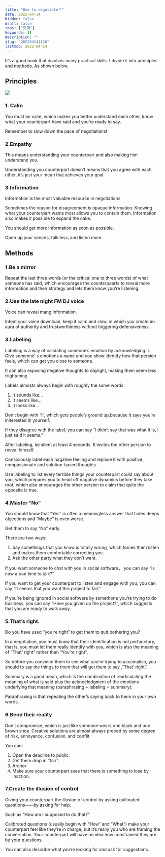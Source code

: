 ```yaml
---
title: "How to negotiate？"
date: 2022-04-14
hidden: false
draft: false
tags: ["交流"]
keywords: []
description: ""
slug: "202204141126"
lastmod: 2022-04-14
---
```


It’s a good book that involves many practical skills. I divide it into principles and methods. As shown below.
<!--more-->
## Principles

![](https://image.kaleidoeye.org/negotiate.jpg)

### 1. Calm

You must be calm, which makes you better understand each other, know what your counterpart have said and you’re ready to say.

Remember to slow down the pace of negotiations!

### 2.Empathy

This means understanding your counterpart and also making him understand you.

Understanding you counterpart doesn’t means that you agree with each other, it’s just your mean that achieves your goal.

### 3.Information

Information is the most valuable resource in negotiations.

Sometimes the reason for disagreement is opaque information. Knowing what your counterpart wants most allows you to contain them. Information also makes it possible to expand the cake.

You should get more information as soon as possible.

Open up your sences, talk less, and listen more.

## Methods

### 1.Be a mirror

Repeat the last three words (or the critical one to three words) of what someone has said, which encourages the counterpaarts to reveal more information and their strategy and lets them know you’re listening.

### 2.Use the late night FM DJ voice

Voice can reveal mang information.

Infeat your voice download, keep it calm and slow, in which you create an aura of authority and trustworthiness without triggering defensiveness.

### 3.Labeling

Labeling is a way of validating someone’s emotion by acknowledging it. Give someone’ s emotions a name and you show identify how that persion feels, which can get you close to someone.

It can also exposing negative thoughts to daylight, making them seem less frightening.

Labels almosts always begin with roughly the some words:

1.  It sounds like…
2.  It seems like…
3.  It looks like…

Don’t begin with “I”, which gets people’s ground up,because it says you’re initerested in yourself.

If they disagree with the label, you can say “I didn’t say that was what it is, I just said it seems.”

After labeling, be silent at least 4 seconds. It invites the other persion to reveal himself.

Consiciously label each nagative feeling and replace it with positive, compassionate and solution-based thoughts.

Use labeling to list every terrible things your counterpart could say about you, which prepares you to head off nagative dynamics before they take root, which also encourages the other persion to claim that quite the opposite is true.

### 4.Master “No”

You should know that “Yes” is often a meaningless answer that hides deeps objections and “Maybe” is even worse.

Get them to say “No” early.

There are two ways:

1.  Say somethings that you know is totally wrong, which forces them listen and makes them comfortable correcting you.
2.  Ask the other party what they don’t want.

If you want someone to chat with you in social software， you can say “Is now a bad time to talk?”

If you want to get your counterpart to listen and engage with you, you can say “It seems that you want this project to fail.”

If you’re being ignored in social software by somethone you’re trying to do business, you can say “Have you given up the project?”, which suggests that you are ready to walk away.

### 5.That’s right.

Do you have used “you’re right” to get them to quit bothering you?

In a negotiation, you must know that their identification is not perfunctory, that is, you must let them really identify with you, which is also the meaning of “That’ right” rather than “You’re right”.

So before you convince them to see what you’re trying to accomplish, you should to say the things to them that will get them to say ,”That’ right”.

Summary is a good mean, which is the combination of rearticulating the meaning of what is said plus the acknoeledgment of the emotions underlying that meaning (paraphrasing + labeling = summary).

Paraphrasing is that repeating the other’s saying back to them in your own words.

### 6.Bend their reality

Don’t compromise, which is just like someone wears one black and one brown shoe. Creative solutions are almost always preced by some degree of risk, annoyance, confusion, and conflit.

You can:

1.  Open the deadline to public.
2.  Get them drop in “fair”.
3.  Archor
4.  Make sure your counterpart sees that there is something to lose by inaction.

### 7.Create the illusion of control

Giving your counterpart the illusion of control by asking calibrated questions——by asking for help.

Such as “How am I supposed to do that?”

Calibrated questions (usually begin with “How” and “What”) make your counterpart feel like they’re in charge, but it’s really you who are framing the conversation. Your counterpart will have no idea how constrained they are by your questions.

You can also describe what you’re looking for and ask for suggestions.